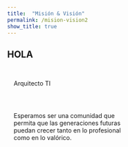 ```yaml
---
title:  "Misión & Visión"
permalink: /mision-vision2
show_title: true
---
```


## HOLA

<div class="block-columns">
	<div class="block-column" style="width: 50%; padding:15px">
		<p>Arquitecto TI</p>
	</div>
	<div class="block-column" style="width: 50%; padding:15px">
		<p class="has-text-align-justify">Esperamos ser una comunidad que permita que las generaciones futuras puedan crecer tanto en lo profesional como en lo valórico.</p>
	</div>
</div>
